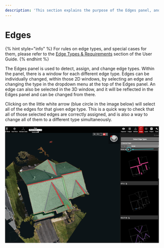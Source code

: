 ```yaml
---
description: 'This section explains the purpose of the Edges panel, and how to use it.'
---
```


# Edges

{% hint style="info" %}
For rules on edge types, and special cases for them, please refer to the [Edge Types & Requirements](edge-types.md) section of the User Guide.
{% endhint %}

The Edges panel is used to detect, assign, and change edge types. Within the panel, there is a window for each different edge type. Edges can be individually changed, within those 2D windows, by selecting an edge and changing the type in the dropdown menu at the top of the Edges panel. An edge can also be selected in the 3D window, and it will be reflected in the Edges panel and can be changed from there.

Clicking on the little white arrow \(blue circle in the image below\) will select all of the edges for that given edge type. This is a quick way to check that all of those selected edges are correctly assigned, and is also a way to change all of them to a different type simultaneously.

![](.gitbook/assets/edges.png)

